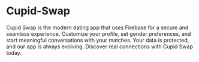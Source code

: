 # Cupid-Swap
Cupid Swap is the modern dating app that uses Firebase for a secure and seamless experience. Customize your profile, set gender preferences, and start meaningful conversations with your matches. Your data is protected, and our app is always evolving. Discover real connections with Cupid Swap today.
